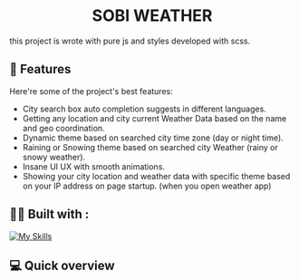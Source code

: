 <h1 align="center" id="title">SOBI WEATHER</h1>

<p id="description">this project is wrote with pure js and styles developed with scss.</p>

<h2>🧐 Features</h2>

Here're some of the project's best features:

-   City search box auto completion suggests in different languages.
-   Getting any location and city current Weather Data based on the name and geo coordination.
-   Dynamic theme based on searched city time zone (day or night time).
-   Raining or Snowing theme based on searched city Weather (rainy or snowy weather).
-   Insane UI UX with smooth animations.
-   Showing your city location and weather data with specific theme based on your IP address on page startup. (when you open weather app)

<h2>👨‍💻 Built with :</h2>

[![My Skills](https://skillicons.dev/icons?i=js,gulp,sass,html)](https://skillicons.dev)

<h2>💻 Quick overview</h2>
